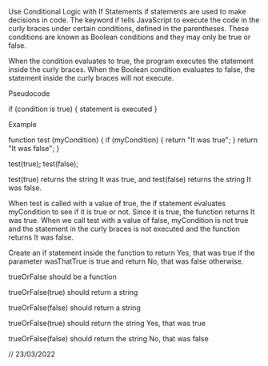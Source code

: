 Use Conditional Logic with If Statements
if statements are used to make decisions in code. The keyword if tells JavaScript to execute the code in the curly braces under certain conditions, defined in the parentheses. These conditions are known as Boolean conditions and they may only be true or false.

When the condition evaluates to true, the program executes the statement inside the curly braces. When the Boolean condition evaluates to false, the statement inside the curly braces will not execute.

Pseudocode

if (condition is true) {
  statement is executed
}

Example

function test (myCondition) {
  if (myCondition) {
    return "It was true";
  }
  return "It was false";
}

test(true);
test(false);

test(true) returns the string It was true, and test(false) returns the string It was false.

When test is called with a value of true, the if statement evaluates myCondition to see if it is true or not. Since it is true, the function returns It was true. When we call test with a value of false, myCondition is not true and the statement in the curly braces is not executed and the function returns It was false.

Create an if statement inside the function to return Yes, that was true if the parameter wasThatTrue is true and return No, that was false otherwise.

trueOrFalse should be a function

trueOrFalse(true) should return a string

trueOrFalse(false) should return a string

trueOrFalse(true) should return the string Yes, that was true

trueOrFalse(false) should return the string No, that was false

// 23/03/2022